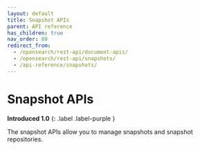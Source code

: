 ```yaml
---
layout: default
title: Snapshot APIs
parent: API reference
has_children: true
nav_order: 80
redirect_from:
  - /opensearch/rest-api/document-apis/
  - /opensearch/rest-api/snapshots/
  - /api-reference/snapshots/
---
```


# Snapshot APIs
**Introduced 1.0**
{: .label .label-purple }

The snapshot APIs allow you to manage snapshots and snapshot repositories.

